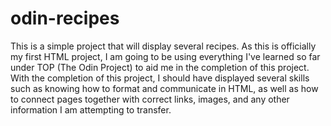 # odin-recipes
This is a simple project that will display several recipes.
As this is officially my first HTML project, I am going to be using everything I've learned so far under TOP (The Odin Project) to aid me in the completion of this project. With the completion of this project, I should have displayed several skills such as knowing how to format and communicate in HTML, as well as how to connect pages together with correct links, images, and any other information I am attempting to transfer.